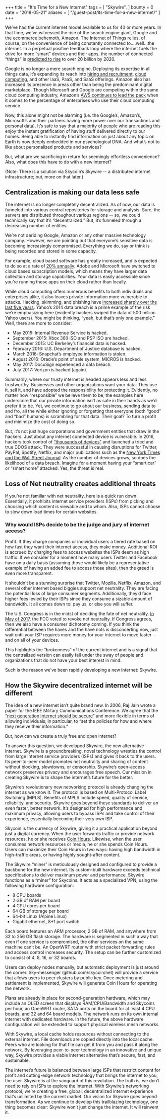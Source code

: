 +++
title = "It's Time for a New Internet"
tags = [
    "Skywire",
]
bounty = 0
date = "2018-05-21"
aliases = [
	"/guest-post/its-time-for-a-new-internet/"
]
+++

We’ve had the current internet model available to us for 40 or more years. In that time, we’ve witnessed the rise of the search engine giant, Google and the ecommerce behemoth, Amazon. The Internet of Things relies, of course, on the convenience of being constantly connected to….well...the internet. In a perpetual positive feedback loop where the internet fuels the drive for more “smart” devices and their apps, the number of connected “things” is [predicted to rise](https://www.gartner.com/newsroom/id/3598917) to over 20 billion by 2020.

Google is no longer a mere search engine. Deploying its expertise in all things data, it’s expanding its reach into [hiring and recruitment](https://hire.withgoogle.com/sign-in?next=%2F), [cloud computing](https://cloud.google.com/), and other IaaS, PaaS, and SaaS offerings. Amazon also has increased its presence in areas other than being the predominant digital marketplace. Though Microsoft and Google are competing within the same cloud computing industry, Amazon’s [AWS continues to lead the pack](https://www.rightscale.com/blog/cloud-industry-insights/cloud-computing-trends-2017-state-cloud-survey) when it comes to the percentage of enterprises who use their cloud computing service.

Now, this alone might not be alarming (i.e. the Google’s, Amazon’s, Microsoft’s and their partners having more power over our transactions and personal data). It’s safe to say that a majority of people who are reading this enjoy the instant gratification of having stuff delivered directly to our homes. Being able to instantly find information on just about any topic on Earth is now deeply embedded in our psychological DNA. And what’s not to like about personalized products and services?

But, what are we sacrificing in return for seemingly effortless convenience? Also, what does this have to do with a new internet?

(Note: There is a solution via Skycoin’s Skywire -- a distributed internet infrastructure; but, more on that later.)

## Centralization is making our data less safe

The internet is no longer completely decentralized. As of now, our data is funneled into various central repositories for storage and analysis. Sure, the servers are distributed throughout various regions -- so, we could technically say that it’s “decentralized.” But, it’s funneled through a decreasing number of entities.

We’re not deriding Google, Amazon or any other massive technology company. However, we are pointing out that everyone’s sensitive data is becoming increasingly compromised. Everything we do, say or think is being recorded and stored in some capacity.

For example, cloud based software has greatly increased, and is expected to do so at a rate of [20% annually](https://www.mckinsey.com/business-functions/digital-mckinsey/our-insights/from-box-to-cloud). Adobe and Microsoft have switched to cloud based subscription models, which means they have larger data collection and storage capabilities. Your data is easily accessible since you’re running those apps on their cloud rather than locally.

While cloud computing offers numerous benefits to both individuals and enterprises alike, it also leaves private information more vulnerable to attacks. Hacking, skimming, and phishing have [increased sharply over the last five years](https://www.idtheftcenter.org/2016databreaches.html). Yahoo’s 2014 data breach is a prime example of the risk we’re emphasizing here (evidently hackers swiped the data of 500 million Yahoo users). You might be thinking, “yeah, but that’s only one example.” Well, there are more to consider:

* May 2015: Internal Revenue Service is hacked.
* September 2015: Xbox 360 ISO and PSP ISO are hacked.
* December 2015: UC Berkeley’s financial data is hacked.
* February 2016: U.S. Department of Justice database is hacked.
* March 2016: Snapchat’s employee information is stolen.
* August 2016: Oracle’s point of sale system, MICROS is hacked.
* May 2017: DocuSign experienced a data breach.
* July 2017: Verizon is hacked (again).

Summarily, where our trusty internet is headed appears less and less trustworthy. Businesses and other organizations want your data. They use it, sell it, and have adopted the responsibility for protecting it. Evidently, no matter how “responsible” we believe them to be, the examples here underscore that our private information isn’t as safe in their hands as we’d prefer it to be. Yet, we continue to go about our business, sending data to and fro, all the while either ignoring or forgetting that everyone (both “good” and “bad” humans) is scrambling for that data. Their goal? To turn a profit and minimize the cost of doing so.

But, it’s not just huge corporations and government entities that draw in the hackers. Just about any internet connected device is vulnerable. In 2016, hackers took control of [“thousands of devices”](https://www.cnet.com/how-to/ddos-iot-connected-devices-easily-hacked-internet-outage-webcam-dvr/) and launched a tried and true DDOS attack. They were successful in causing disruptions for Twitter, PayPal, Spotify, Netflix, and major publications such as the [New York Times and the Wall Street Journal](https://www.npr.org/2016/10/22/498954197/internet-outage-update-internet-of-things-hacking-attack-led-to-outage-of-popula). As the number of devices grows, so does the likelihood of a data breach. Imagine for a moment having your “smart car” or “smart home” attacked. Yes, the threat is real.

## Loss of Net neutrality creates additional threats

If you’re not familiar with net neutrality, here is a quick run down. Essentially, it prohibits internet service providers (ISPs) from picking and choosing which content is viewable and to whom. Also, ISPs cannot choose to slow down load times for certain websites.

### Why would ISPs decide to be the judge and jury of internet access?

Profit. If they charge companies or individual users a tiered rate based on how fast they want their internet access, they make money. Additional ROI is accrued by charging fees to access websites the ISPs deem as high traffic. If we consider for a moment how many users Twitter and Facebook have on a daily basis (assuming those would likely be a representative example of having an added fee to access those sites), then the greed is even more transparent.

It shouldn’t be a stunning surprise that Twitter, Mozilla, Netflix, Amazon, and several other internet based biggies support net neutrality. They are facing the potential loss of large consumer segments. Additionally, they’d face higher fees levied by their ISPs since they consume a sizable amount of bandwidth. It all comes down to: pay us, or else you will suffer.

The U.S. Congress is in the midst of deciding the fate of net neutrality. [In May of 2017](http://fortune.com/2017/05/18/net-neutrality-fcc-kills/), the FCC voted to revoke net neutrality. If Congress agrees, then we also have a consumer dichotomy coming. If you think the differential between the haves and the have nots is disconcerting now, just wait until your ISP requires more money for your internet to move faster -- and on all of your devices.

This highlights the “brokenness” of the current internet and is a signal that the centralized version can easily fall under the sway of people and organizations that do not have your best interest in mind.

Such is the reason we’ve been rapidly developing a new internet: Skywire.

## How the Skywire decentralized internet will be different

The idea of a new internet isn’t quite brand new. In 2006, Raj Jain wrote a paper for the IEEE Military Communications Conference. We agree that the [“next generation Internet should be secure”](http://www.cse.wustl.edu/~jain/papers/ftp/gina.pdf) and more flexible in terms of allowing individuals, in particular, to “set the policies for how and where they receive their information.”

But, how can we create a truly free and open internet?

To answer this question, we developed Skywire, the new alternative internet. Skywire is a groundbreaking, novel technology wrestles the control from large internet service providers (ISPs) and gives it back to the users. Its peer-to-peer model promotes net neutrality and sharing of content without blocking, slowdowns, or censorship. Skywire’s open-access network preserves privacy and encourages free speech. Our mission in creating Skywire is to shape the internet’s future for the better.

Skywire’s revolutionary new networking protocol is already changing the internet as we know it. The protocol is based on Multi-Protocol Label Switching (MPLS). Benefits of MPLS include speed, quality of service, reliability, and security. Skywire goes beyond these standards to deliver an even faster, better network. It’s designed for high performance and maximum privacy, allowing users to bypass ISPs and take control of their experience, essentially becoming their very own ISP.

Skycoin is the currency of Skywire, giving it a practical application beyond just a digital currency. When the user forwards traffic or provide network resources, he or she receives [Coin Hours](https://medium.com/skycoin/skycoin-coin-hours-f537fa7ae614). Likewise, when the user consumes network resources or media, he or she spends Coin Hours. Users can maximize their Coin Hours in two ways: having high bandwidth in high-traffic areas, or having highly sought-after content.

The Skywire “miner” is meticulously designed and configured to provide a backbone for the new internet. Its custom-built hardware exceeds technical specifications to deliver maximum power and performance. Skywire functions as a “miner” for Skycoins. It acts as a specialized VPN, using the following hardware configuration:

* 8 CPU boards
* 2 GB of RAM per board
* 4 CPU cores per board
* 64 GB of storage per board
* 64-bit Linux (Alpine Linux)
* Gigabit ethernet, 8+1 port switch

Each board features an ARM processor, 2 GB of RAM, and anywhere from 32 to 256 GB flash storage. The hardware is segmented in such a way that even if one service is compromised, the other services on the same machine can’t be. An OpenWRT router with strict packet forwarding rules and access control increases security. The setup can be further customized to consist of 4, 8, 16, or 32 boards.

Users can deploy nodes manually, but automatic deployment is just around the corner. Sky-messenger (github.com/skycoin/net) will provide a service that allows users to peer clusters by public key. Once metering and settlement is implemented, Skywire will generate Coin Hours for operating the network.

Plans are already in place for second-generation hardware, which may include an OLED screen that displays RAM/CPU/Bandwidth and Skycoins per hour, an OpenWRT router, SATA ports on the board for at least 4 CPU boards, and 32 and 64 board models. The network runs on its own internal internet with dedicated hardware. In the future, the above hardware configuration will be extended to support physical wireless mesh networks.

With Skywire, a local cache holds resources without connecting to the external internet. File downloads are copied directly into the local cache. Peers who are looking for that file can get it from you and pass it along the network. By leveraging peer-to-peer technology in an innovative and unique way, Skywire provides a viable internet alternative that’s secure, fast, and sustainable.

The internet’s future is balanced between large ISPs that restrict content for profit and cutting-edge network technology that brings the internet to you, the user. Skywire is at the vanguard of this revolution. The truth is, we don’t need to rely on ISPs to explore the internet. With Skywire’s networking protocol, we’re creating a free, global, decentralized internet experience that’s unlimited by the current market. Our vision for Skywire goes beyond transformation. As we continue to develop this trailblazing technology, one thing becomes clear: Skywire won’t just change the internet. It will reinvent it.
